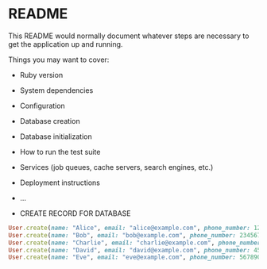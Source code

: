 # README

This README would normally document whatever steps are necessary to get the
application up and running.

Things you may want to cover:

* Ruby version

* System dependencies

* Configuration

* Database creation

* Database initialization

* How to run the test suite

* Services (job queues, cache servers, search engines, etc.)

* Deployment instructions

* ...

* CREATE RECORD FOR DATABASE

```ruby
User.create(name: "Alice", email: "alice@example.com", phone_number: 1234567890)
User.create(name: "Bob", email: "bob@example.com", phone_number: 2345678901)
User.create(name: "Charlie", email: "charlie@example.com", phone_number: 3456789012)
User.create(name: "David", email: "david@example.com", phone_number: 4567890123)
User.create(name: "Eve", email: "eve@example.com", phone_number: 5678901234)
```
